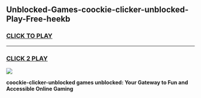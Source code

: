 
## Unblocked-Games-coockie-clicker-unblocked-Play-Free-heekb
<h3>
<a href="https://premium76.site?title=coockie-clicker-unblocked&ref=23A">CLICK TO PLAY</a></h3>
<hr>

<h3>
<a href="https://premium76.site?title=coockie-clicker-unblocked&ref=23A">CLICK 2 PLAY</a>
  
</h3>

<a href="https://premium76.site?title=coockie-clicker-unblocked&ref=23A"><img src="https://clearcache.store/games.png"></a>


**coockie-clicker-unblocked games unblocked: Your Gateway to Fun and Accessible Online Gaming**
